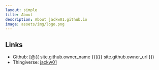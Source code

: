 ```yaml
---
layout: simple
title: About
description: About jackw01.github.io
image: assets/img/logo.png
---
```


## Links

* Github: [@{{ site.github.owner_name }}]({{ site.github.owner_url }})
* Thingiverse: [jackw01](https://www.thingiverse.com/jackw01/designs)
